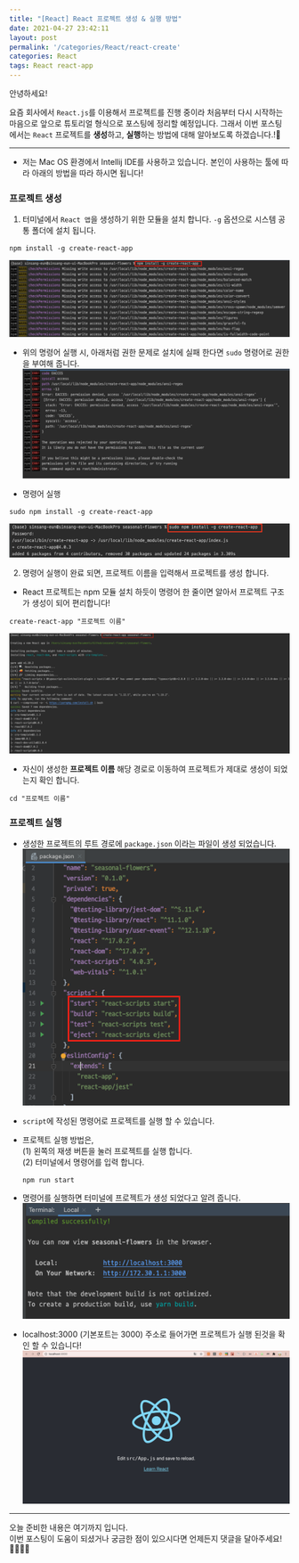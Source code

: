 ```yaml
---
title: "[React] React 프로젝트 생성 & 실행 방법"
date: 2021-04-27 23:42:11
layout: post
permalink: '/categories/React/react-create'
categories: React
tags: React react-app
---
```


안녕하세요!

요즘 회사에서 `React.js`를 이용해서 프로젝트를 진행 중이라 처음부터 다시 시작하는 마음으로 앞으로 튜토리얼 형식으로 포스팅에 정리할 예정입니다.
그래서 이번 포스팅 에서는 `React` 프로젝트를 **생성**하고, **실행**하는 방법에 대해 알아보도록 하겠습니다.!🤔

-----
- 저는 Mac OS 환경에서 Intellij IDE를 사용하고 있습니다. 본인이 사용하는 툴에 따라 아래의 방법을 따라 하시면 됩니다!


### 프로젝트 생성
1. 터미널에서 `React 앱`을 생성하기 위한 모듈을 설치 합니다. `-g` 옵션으로 시스템 공통 폴더에 설치 됩니다.
```shell
npm install -g create-react-app
```
![react-create](/assets/images/react/react_create.png)

* 위의 명령어 실행 시, 아래처럼 권한 문제로 설치에 실패 한다면 `sudo` 명령어로 권한을 부여해 줍니다.
![react-create-err](/assets/images/react/react_create_err.png)
  
* 명령어 실행  
```shell
sudo npm install -g create-react-app
```

![react-create-sudo](/assets/images/react/react_create_sudo.png)  


2. 명령어 실행이 완료 되면, 프로젝트 이름을 입력해서 프로젝트를 생성 합니다.
- React 프로젝트는 npm 모듈 설치 하듯이 명령어 한 줄이면 알아서 프로젝트 구조가 생성이 되어 편리합니다!
```shell
create-react-app "프로젝트 이름"
```
![react-create-app](/assets/images/react/react_create_app.png)

- 자신이 생성한 **프로젝트 이름** 해당 경로로 이동하여 프로젝트가 제대로 생성이 되었는지 확인 합니다.
```shell
cd "프로젝트 이름"
```


### 프로젝트 실행
- 생성한 프로젝트의 루트 경로에 `package.json` 이라는 파일이 생성 되었습니다.
![react-script](/assets/images/react/react_script.png)
  
- `script`에 작성된 명령어로 프로젝트를 실행 할 수 있습니다. 
- 프로젝트 실행 방법은,  
  (1) 왼쪽의 재생 버튼을 눌러 프로젝트를 실행 합니다.  
  (2) 터미널에서 명령어를 입력 합니다.
  ```shell
  npm run start
  ```
- 명령어를 실행하면 터미널에 프로젝트가 생성 되었다고 알려 줍니다.
  ![react-start](/assets/images/react/react_start.png)
  
- localhost:3000 (기본포트는 3000) 주소로 들어가면 프로젝트가 실행 된것을 확인 할 수 있습니다!
  ![react-app](/assets/images/react/react_app.png)


-----

오늘 준비한 내용은 여기까지 입니다.  
이번 포스팅이 도움이 되셨거나 궁금한 점이 있으시다면 언제든지 댓글을 달아주세요!🙋🏻‍♀️✨    

